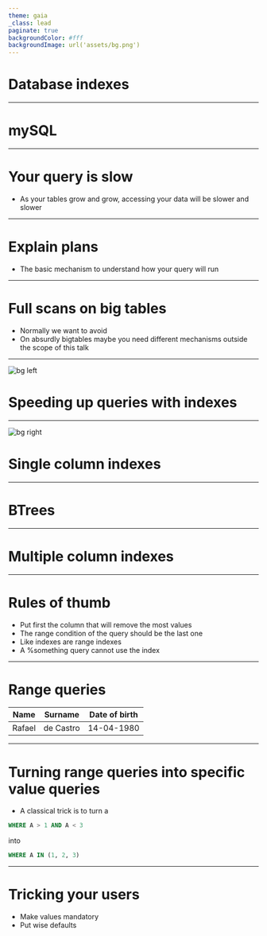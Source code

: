 ```yaml
---
theme: gaia
_class: lead
paginate: true
backgroundColor: #fff
backgroundImage: url('assets/bg.png')
---
```

<!-- _class: lead -->

# Database indexes

---

# mySQL

<!-- We will use mySQL as a mean to provide examples but this should be easily applicable to any other DB -->

---

# Your query is slow

- As your tables grow and grow, accessing your data will be slower and slower
---

# Explain plans

- The basic mechanism to understand how your query will run

---

# Full scans on big tables

- Normally we want to avoid
- On absurdly bigtables maybe you need different mechanisms outside the scope of this talk

---
![bg left](./assets/money_burn.jpg)

# Speeding up queries with indexes

---

![bg right](./assets/mark_twain.jpg)

# Single column indexes

---

# BTrees

---
<!-- _class: lead -->

# Multiple column indexes

---

# Rules of thumb

- Put first the column that will remove the most values
- The range condition of the query should be the last one
- Like indexes are range indexes
- A %something query cannot use the index

---

# Range queries


| Name   | Surname     | Date of birth    |
| ------ | ----------- | ---------------- |
| Rafael | de Castro   | 14-04-1980       |


---

# Turning range queries into specific value queries

- A classical trick is to turn a

``` sql
WHERE A > 1 AND A < 3
```

into

``` sql
WHERE A IN (1, 2, 3)
```


---

# Tricking your users

- Make values mandatory
- Put wise defaults

